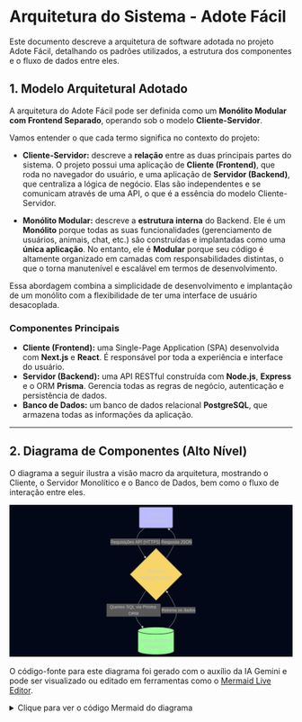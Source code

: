 # Arquitetura do Sistema - Adote Fácil

Este documento descreve a arquitetura de software adotada no projeto Adote Fácil, detalhando os padrões utilizados, a estrutura dos componentes e o fluxo de dados entre eles.

## 1. Modelo Arquitetural Adotado

A arquitetura do Adote Fácil pode ser definida como um **Monólito Modular com Frontend Separado**, operando sob o modelo **Cliente-Servidor**.

Vamos entender o que cada termo significa no contexto do projeto:

* **Cliente-Servidor:** descreve a **relação** entre as duas principais partes do sistema. O projeto possui uma aplicação de **Cliente (Frontend)**, que roda no navegador do usuário, e uma aplicação de **Servidor (Backend)**, que centraliza a lógica de negócio. Elas são independentes e se comunicam através de uma API, o que é a essência do modelo Cliente-Servidor.

* **Monólito Modular:** descreve a **estrutura interna** do Backend. Ele é um **Monólito** porque todas as suas funcionalidades (gerenciamento de usuários, animais, chat, etc.) são construídas e implantadas como uma **única aplicação**. No entanto, ele é **Modular** porque seu código é altamente organizado em camadas com responsabilidades distintas, o que o torna manutenível e escalável em termos de desenvolvimento.

Essa abordagem combina a simplicidade de desenvolvimento e implantação de um monólito com a flexibilidade de ter uma interface de usuário desacoplada.

### Componentes Principais

* **Cliente (Frontend):** uma Single-Page Application (SPA) desenvolvida com **Next.js** e **React**. É responsável por toda a experiência e interface do usuário.
* **Servidor (Backend):** uma API RESTful construída com **Node.js**, **Express** e o ORM **Prisma**. Gerencia todas as regras de negócio, autenticação e persistência de dados.
* **Banco de Dados:** um banco de dados relacional **PostgreSQL**, que armazena todas as informações da aplicação.

---

## 2. Diagrama de Componentes (Alto Nível)

O diagrama a seguir ilustra a visão macro da arquitetura, mostrando o Cliente, o Servidor Monolítico e o Banco de Dados, bem como o fluxo de interação entre eles.

![Diagrama de Alto Nível da Arquitetura](images/mermaid-diagram-2025-07-15-132319.png)

O código-fonte para este diagrama foi gerado com o auxílio da IA Gemini e pode ser visualizado ou editado em ferramentas como o [Mermaid Live Editor](https://mermaid.live).

<details>
<summary>Clique para ver o código Mermaid do diagrama</summary>

```
%% Diagrama de Componentes Técnicos - Adote Fácil
graph TD;
    style B fill:#bbf,stroke:#333,stroke-width:2px
    style C fill:#f8d568,stroke:#333,stroke-width:2px
    style D fill:#9f9,stroke:#333,stroke-width:2px

    B(Frontend <br> Next.js/React) -->|"Requisições API (HTTPS)"| C{Backend <br> Node.js/Express};
    C -->|"Queries SQL via Prisma ORM"| D[(Banco de Dados <br> PostgreSQL)];
    D -->|"Retorna os dados"| C;
    C -->|"Resposta JSON"| B;
```
</details>
